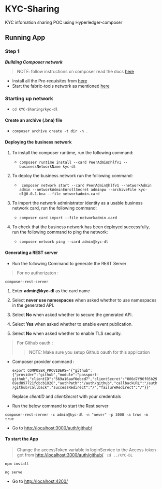 # KYC-Sharing
KYC infomation sharing POC using Hyperledger-composer

## Running App

### Step 1 

***Building Composer network***

> NOTE: follow instructions on composer read the docs [here](https://hyperledger.github.io/composer/next/installing/installing-index)

* Install all the Pre-requisites from [here](https://hyperledger.github.io/composer/next/installing/installing-prereqs)
* Start the fabric-tools network as mentioned [here](https://hyperledger.github.io/composer/next/installing/development-tools)

### Starting up network 

* ` cd KYC-Sharing/kyc-dl `

#### Create an archive (.bna) file
    
* `composer archive create -t dir -n .`

#### Deploying the business network

1. To install the composer runtime, run the following command:
    * `composer runtime install --card PeerAdmin@hlfv1 --businessNetworkName kyc-dl`

2. To deploy the business network run the following command:
    * ` composer network start --card PeerAdmin@hlfv1 --networkAdmin admin --networkAdminEnrollSecret adminpw --archiveFile kyc-dl@0.0.1.bna --file networkadmin.card`

3. To import the network administrator identity as a usable business network card, run the following command:
    * `composer card import --file networkadmin.card`

4. To check that the business network has been deployed successfully, run the following command to ping the network:
     * `composer network ping --card admin@kyc-dl`

#### Generating a REST server

* Run the following Command to generate the REST Server

> For no authorizaton :

`composer-rest-server` 

1. Enter **admin@kyc-dl** as the card name

2. Select **never use namespaces** when asked whether to use namespaces in the generated API.

3. Select **No** when asked whether to secure the generated API.

4. Select **Yes** when asked whether to enable event publication.

5. Select **No** when asked whether to enable TLS security.

> For Github oauth :
>> NOTE: Make sure you setup Github oauth for this application
* Composer provider command :

    `export COMPOSER_PROVIDERS='{"github":{"provider":"github","module":"passport-github","clientID":"569a16aaf6ebcd7","clientSecret":"006d7f96f05b2969ed897721fcbcb1820","authPath":"/auth/github","callbackURL":"/auth/github/callback","successRedirect":"/","failureRedirect":"/"}}'`

    Replace *clientID* and *clientSecret* with your credentials
* Run the below command to start the Rest server

`composer-rest-server -c admin@kyc-dl -n "never" -p 3000 -a true -m true`

* Go to [http://localhost:3000/auth/github/](http://localhost:3000/auth/github/)

#### To start the App 

> Change the accessToken variable in loginService to the Access token got from [http://localhost:3000/auth/github/](http://localhost:3000/auth/github/)
` cd ../KYC-DL`

` npm install `

` ng serve ` 

* Go to [http://localhost:4200/](http://localhost:4200)
